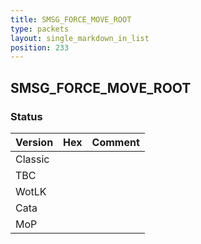 ```yaml
---
title: SMSG_FORCE_MOVE_ROOT
type: packets
layout: single_markdown_in_list
position: 233
---
```


## SMSG_FORCE_MOVE_ROOT

### Status

Version    | Hex        | Comment
---------- | ---------- | ---------- 
Classic    |            |
TBC        |            |
WotLK      |            |
Cata       |            |
MoP        |            |